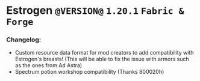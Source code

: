 # Estrogen `@VERSION@` `1.20.1` `Fabric & Forge`
### Changelog:
- Custom resource data format for mod creators to add compatibility with Estrogen's breasts! (This will be able to fix the issue with armors such as the ones from Ad Astra)
- Spectrum potion workshop compatibility (Thanks 800020h)